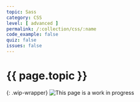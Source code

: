 ```yaml
---
topic: Sass
category: CSS
level: [ advanced ]
permalink: /:collection/css/:name
code_example: false
quiz: false
issues: false
---
```


# {{ page.topic }}

{: .wip-wrapper}
![This page is a work in progress](https://media.giphy.com/media/SwP1HunIXetehTvy43/giphy.gif)
